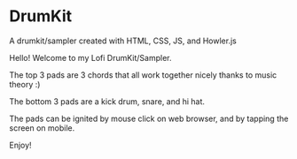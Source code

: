 # DrumKit

A drumkit/sampler created with HTML, CSS, JS, and Howler.js

Hello! Welcome to my Lofi DrumKit/Sampler. 

The top 3 pads are 3 chords that all work together nicely thanks to music theory :) 

The bottom 3 pads are a kick drum, snare, and hi hat. 

The pads can be ignited by mouse click on web browser, and by tapping the screen on mobile. 

Enjoy!

